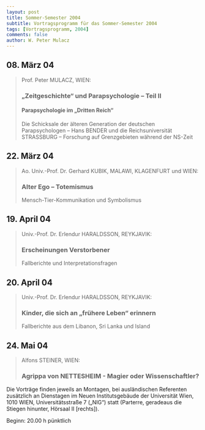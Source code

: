 ```yaml
---
layout: post
title: Sommer-Semester 2004
subtitle: Vortragsprogramm für das Sommer-Semester 2004
tags: [Vortragsprogramm, 2004]
comments: false
author: W. Peter Mulacz
---
```


## 08. März 04
> Prof. Peter MULACZ, WIEN:
> ### „Zeitgeschichte“ und Parapsychologie – Teil II
> #### Parapsychologie im „Dritten Reich“
> Die Schicksale der älteren Generation der deutschen Parapsychologen – Hans BENDER und die Reichsuniversität STRASSBURG – Forschung auf Grenzgebieten während der NS-Zeit

## 22. März 04
> Ao. Univ.-Prof. Dr. Gerhard KUBIK, MALAWI, KLAGENFURT und WIEN:
> ### Alter Ego – Totemismus
> Mensch-Tier-Kommunikation und Symbolismus


## 19. April 04
> Univ.-Prof. Dr. Erlendur HARALDSSON, REYKJAVIK:
> ### Erscheinungen Verstorbener
> Fallberichte und Interpretationsfragen


## 20. April 04
> Univ.-Prof. Dr. Erlendur HARALDSSON, REYKJAVIK:
> ### Kinder, die sich an „frühere Leben“ erinnern
> Fallberichte aus dem Libanon, Sri Lanka und Island


## 24. Mai 04
> Alfons STEINER, WIEN:
> ### Agrippa von NETTESHEIM - Magier oder Wissenschaftler?




Die Vorträge finden jeweils an Montagen, bei ausländischen Referenten zusätzlich an Dienstagen im Neuen Institutsgebäude der Universität Wien,   1010 WIEN,   Universitätsstraße 7 („NIG“) statt  (Parterre, geradeaus die Stiegen hinunter, Hörsaal II [rechts]).

Beginn:   20.00 h pünktlich

